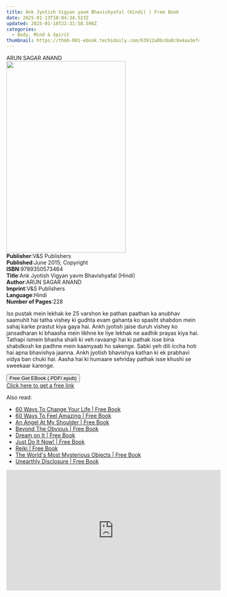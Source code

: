 ```yaml
---
title: Ank Jyotish Vigyan yavm Bhavishyafal (Hindi) | Free Book
date: 2025-01-13T18:04:34.523Z
updated: 2025-01-18T22:31:58.596Z
categories:
  - Body, Mind & Spirit
thumbnail: https://thmb-001-ebook.techidaily.com/63912a0bc0a8c9a4aa3efcbcfe2dbef143662e04f6d1cbb7e8b8fc2400964e2c.jpg
---
```

<main id="book-container">
  <div class="flex flex-col">
    <div class="book-brief flex-1 py-6 px-4 sm:p-6 md:py-10 md:px-8">
      <!-- brief-->
      <div class="book-brief-main">ARUN SAGAR ANAND</div>
    </div>
    <div
      class="book-meta-info flex-1 grid gap-4 col-start-1 col-end-3 row-start-1 sm:mb-6 sm:grid-cols-4 lg:gap-6 lg:col-start-2 lg:row-end-6 lg:row-span-6 lg:mb-0"
    >
      <div
        class="book-meta-info-left place-content-center mt-4 p-4 text-sm leading-6 col-start-2 col-span-2 dark:text-slate-400"
      >
        <img
          class="w-full h-500 object-cover rounded-lg sm:h-255 sm:col-span-2 lg:col-span-full"
          src="https://img-001-ebook.techidaily.com/1ad8fa3ac932614166b6a4d3d01d6b2532b814fd60ff67800bbf5950c76b28dd.jpg"
          alt=""
          width="312"
          height="500"
        />
      </div>
      <div
        class="book-meta-info-right mt-2 col-start-1 row-start-2 col-span-3 self-center"
      >
        <!-- meta data  -->
        <div class="flex flex-col px-4 md:px-8">
          <div class="flex-1">
            <strong>Publisher</strong>:<span class="px-2"
              >V&amp;S Publishers</span
            >
          </div>
          <div class="flex-1">
            <strong>Published</strong>:<span class="px-2"
              >June 2015; Copyright</span
            >
          </div>
          <div class="flex-1">
            <strong>ISBN</strong>:<span class="px-2">9789350573464</span>
          </div>
          <div class="flex-1">
            <strong>Title</strong>:<span class="px-2"
              >Ank Jyotish Vigyan yavm Bhavishyafal (Hindi)</span
            >
          </div>
          <div class="flex-1">
            <strong>Author</strong>:<span class="px-2">ARUN SAGAR ANAND</span>
          </div>
          <div class="flex-1">
            <strong>Imprint</strong>:<span class="px-2"
              >V&amp;S Publishers</span
            >
          </div>
          <div class="flex-1">
            <strong>Language</strong>:<span class="px-2">Hindi</span>
          </div>
          <div class="flex-1">
            <strong>Number of Pages</strong>:<span class="px-2">228</span>
          </div>
        </div>
      </div>
    </div>
    <div class="book-description flex-1 py-6 px-4 sm:p-6 md:py-10 md:px-8">
      <div class="book-description-main">
        <div accordion-content="" id="description">
          <p>
            Iss pustak mein lekhak ke 25 varshon ke pathan paathan ka anubhav
            saamuhit hai tatha vishey ki gudhta evam gahanta ko spasht shabdon
            mein sahaj karke prastut kiya gaya hai. Ankh jyotish jaise duruh
            vishey ko jansadharan ki bhaasha mein likhne ke liye lekhak ne
            aadhik prayas kiya hai. Tathapi ismein bhasha shaili ki veh ravaangi
            hai ki pathak isse bina shabdkosh ke padhne mein kaamyaab ho
            sakenge. Sabki yeh dili iccha hoti hai apna bhavishya jaanna. Ankh
            jyotish bhavishya kathan ki ek prabhavi vidya ban chuki hai. Aasha
            hai ki humaare sehriday pathak isse khushi se sweekaar karenge.
          </p>
        </div>
      </div>
    </div>
    <div class="book-excerpts flex-1 py-6 px-4 sm:p-6 md:py-10 md:px-8"></div>
    <div
      class="book-about-author flex-1 py-6 px-4 sm:p-6 md:py-10 md:px-8"
    ></div>
    <div class="book-free-get flex-1 py-6 px-4 sm:p-6 md:py-10 md:px-8">
      <button
        id="btn-free-get"
        class="bg-blue-500 hover:bg-blue-700 text-white font-bold py-2 px-4 rounded"
      >
        Free Get EBook (.PDF/.epub)
      </button>
      <div id="countdown-display" class="px-2 text-lg mt-2"></div>
      <a
        id="free-link"
        class="hidden bg-blue-500 hover:bg-blue-700 text-white font-bold py-2 px-4 rounded"
        href="https://www.ebooks.com/en-us/book/2472824/ank-jyotish-vigyan-yavm-bhavishyafal-hindi/arun-sagar-anand/"
        target="_blank"
        >Click here to get a free link</a
      >
    </div>
    <script>
      let countdownTime = 0;
      let countdownInterval = null;
      document
        .getElementById('btn-free-get')
        .addEventListener('click', startCountdown);
      function startCountdown() {
        countdownTime = new Date().getTime() + 60000 * 3;
        countdownInterval = setInterval(updateCountdown, 1000);
        document.getElementById('btn-free-get').disabled = true;
        document
          .getElementById('btn-free-get')
          .classList.add('bg-gray-500', 'cursor-not-allowed');
      }
      function updateCountdown() {
        let currentTime = new Date().getTime();
        let timeLeft = countdownTime - currentTime;
        let secondsLeft = Math.floor(timeLeft / 1000);
        document.getElementById('countdown-display').innerHTML =
          `Remaining time: ${secondsLeft} seconds.`;
        if (secondsLeft <= 0) {
          clearInterval(countdownInterval);
          document.getElementById('btn-free-get').classList.add('hidden');
          document.getElementById('free-link').classList.remove('hidden');
          document.getElementById('countdown-display').innerHTML = '';
        }
      }
    </script>
  </div>
</main>

<ins class="adsbygoogle"
      style="display:block"
      data-ad-client="ca-pub-7571918770474297"
      data-ad-slot="8358498916"
      data-ad-format="auto"
      data-full-width-responsive="true"></ins>
    

<span class="atpl-alsoreadstyle">Also read:</span>
<div><ul>
<li><a href="https://novels-ebooks.techidaily.com/657035-9781446459140-60-ways-to-change-your-life/"><u>60 Ways To Change Your Life | Free Book</u></a></li>
<li><a href="https://novels-ebooks.techidaily.com/657094-9781446458969-60-ways-to-feel-amazing/"><u>60 Ways To Feel Amazing | Free Book</u></a></li>
<li><a href="https://novels-ebooks.techidaily.com/658286-9781446406748-an-angel-at-my-shoulder/"><u>An Angel At My Shoulder | Free Book</u></a></li>
<li><a href="https://novels-ebooks.techidaily.com/656947-9781446459164-beyond-the-obvious/"><u>Beyond The Obvious | Free Book</u></a></li>
<li><a href="https://novels-ebooks.techidaily.com/654507-9781429967860-dream-on-it/"><u>Dream on It | Free Book</u></a></li>
<li><a href="https://novels-ebooks.techidaily.com/658093-9781446406861-just-do-it-now/"><u>Just Do It Now! | Free Book</u></a></li>
<li><a href="https://novels-ebooks.techidaily.com/658103-9781446406984-reiki/"><u>Reiki | Free Book</u></a></li>
<li><a href="https://novels-ebooks.techidaily.com/655361-9781770707580-the-worlds-most-mysterious-objects/"><u>The World's Most Mysterious Objects | Free Book</u></a></li>
<li><a href="https://novels-ebooks.techidaily.com/657388-9781446456965-unearthly-disclosure/"><u>Unearthly Disclosure | Free Book</u></a></li>
</ul></div>

<!-- affiliate ads begin -->
<iframe width="560" height="315" src="https://www.youtube.com/embed/aG3NRuHrIJg?si=HwzwD0RXmrzIXX1V" title="YouTube video player" frameborder="0" allow="accelerometer; autoplay; clipboard-write; encrypted-media; gyroscope; picture-in-picture; web-share" referrerpolicy="strict-origin-when-cross-origin" allowfullscreen></iframe>
<!-- affiliate ads end -->

